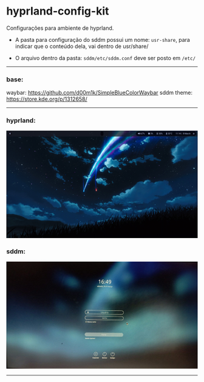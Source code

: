 # hyprland-config-kit
Configurações para ambiente de hyprland.

- A pasta para configuração do sddm possui um nome: `usr-share`, para indicar que o conteúdo dela, vai dentro de usr/share/<cola a pasta ssdm desse repositorio>

- O arquivo dentro da pasta: `sddm/etc/sddm.conf` deve ser posto em `/etc/`

---

### base:
waybar: https://github.com/d00m1k/SimpleBlueColorWaybar
sddm theme: https://store.kde.org/p/1312658/

---

### hyprland:
![](assets/2025-03-08-141413_hyprshot.png)  

### sddm:
![](assets/photo_2025-03-08_16-51-07.jpg)  

---
